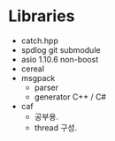 # Libraries 

 - catch.hpp 
 - spdlog git submodule 
 - asio 1.10.6 non-boost 
 - cereal 
 - msgpack 
   - parser 
   - generator C++ / C#
 - caf 
   - 공부용. 
   - thread 구성. 

   





